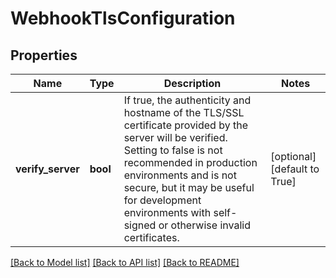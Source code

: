 # WebhookTlsConfiguration

## Properties
Name | Type | Description | Notes
------------ | ------------- | ------------- | -------------
**verify_server** | **bool** | If true, the authenticity and hostname of the TLS/SSL certificate provided by the server will be verified. Setting to false is not recommended in production environments and is not secure, but it may be useful for development environments with self-signed or otherwise invalid certificates.  | [optional] [default to True]

[[Back to Model list]](../README.md#documentation-for-models) [[Back to API list]](../README.md#documentation-for-api-endpoints) [[Back to README]](../README.md)


